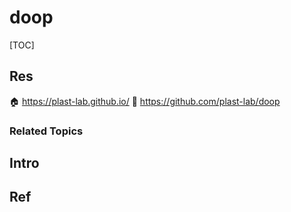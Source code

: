 # doop

[TOC]



## Res
🏠 https://plast-lab.github.io/
🚧 https://github.com/plast-lab/doop


### Related Topics



## Intro



## Ref
